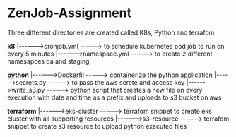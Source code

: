 # ZenJob-Assignment

Three different directories are created called K8s, Python and terrafom


**k8**
  |------>cronjob.yml
              -----> to schedule kubernetes pod job to run on every 5 minutes
  |------>namespace.yml
              -----> to create 2 different namesapces qa and staging
              
              
**python**
  |------>Dockerfil
              -----> containerize the python application
  |------>secrets.py
              -----> to pass the aws screte and access key
  |------>write_s3.py
              -----> python script that creates a new file on every execution with date and time as a prefix and uploads to s3 bucket on aws 
              
**terraform**
  |------>eks-cluster 
              -----> terrafom snippet to create eks cluster with all supporting resources 
  |------>s3-resource
              -----> terrafom snippet to create s3 resource to upload python executed files
            
